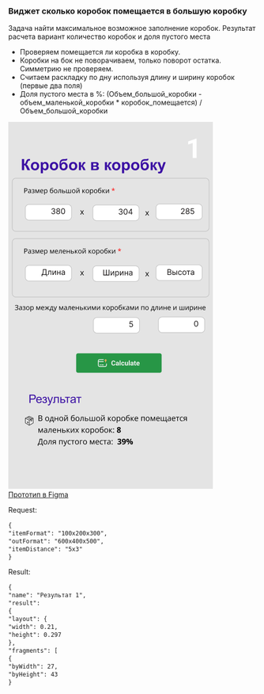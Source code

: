 ### Виджет сколько коробок помещается в большую коробку

Задача найти максимальное возможное заполнение коробок. Результат расчета вариант количество коробок и доля пустого места 

- Проверяем помещается ли коробка в коробку.
- Коробки на бок не поворачиваем, только поворот остатка. Симметрию не проверяем.
- Считаем раскладку по дну используя длину и ширину коробок (первые два поля)
- Доля пустого места в %: (Объем_большой_коробки - объем_маленькой_коробки * коробок_помещается) / Объем_большой_коробки

![Figma1](box.png)  
[Прототип в Figma](https://www.figma.com/proto/IR6FyDyMlyLhJazR1kleIu/calc?page-id=1307%3A18&node-id=2913-1339&viewport=2334%2C-7580%2C0.87&t=E734VJ5NyFJUVrwL-1&scaling=min-zoom&content-scaling=fixed&starting-point-node-id=1314%3A53&show-proto-sidebar=1)

Request:
```
{
"itemFormat": "100x200x300",
"outFormat": "600x400x500",
"itemDistance": "5x3"
}
```


Result:
```
{
"name": "Результат 1",
"result":
{
"layout": {
"width": 0.21,
"height": 0.297
},
"fragments": [
{
"byWidth": 27,
"byHeight": 43
}
```
